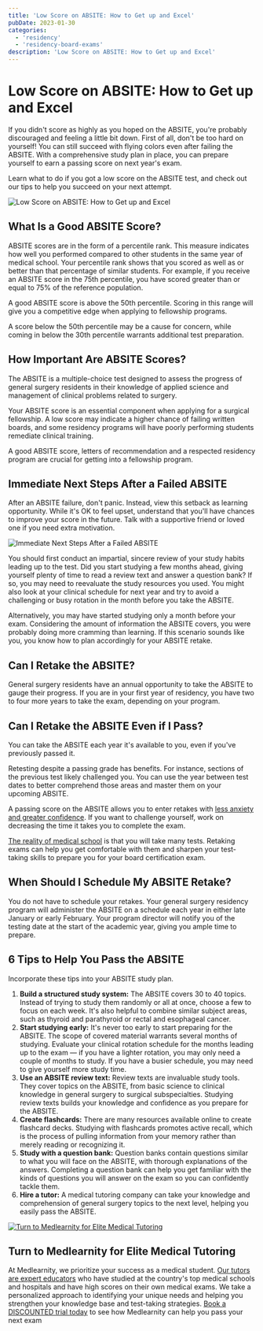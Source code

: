 ```yaml
---
title: 'Low Score on ABSITE: How to Get up and Excel'
pubDate: 2023-01-30
categories:
  - 'residency'
  - 'residency-board-exams'
description: 'Low Score on ABSITE: How to Get up and Excel'
---
```


# Low Score on ABSITE: How to Get up and Excel

If you didn't score as highly as you hoped on the ABSITE, you're probably discouraged and feeling a little bit down. First of all, don't be too hard on yourself! You can still succeed with flying colors even after failing the ABSITE. With a comprehensive study plan in place, you can prepare yourself to earn a passing score on next year's exam.

Learn what to do if you got a low score on the ABSITE test, and check out our tips to help you succeed on your next attempt.

![Low Score on ABSITE: How to Get up and Excel](https://i2xfwztd2ksbegse.public.blob.vercel-storage.com/wp/2023/01/01-low-score-on-absite.jpg)

## What Is a Good ABSITE Score?

ABSITE scores are in the form of a percentile rank. This measure indicates how well you performed compared to other students in the same year of medical school. Your percentile rank shows that you scored as well as or better than that percentage of similar students. For example, if you receive an ABSITE score in the 75th percentile, you have scored greater than or equal to 75% of the reference population.

A good ABSITE score is above the 50th percentile. Scoring in this range will give you a competitive edge when applying to fellowship programs.

A score below the 50th percentile may be a cause for concern, while coming in below the 30th percentile warrants additional test preparation.

## How Important Are ABSITE Scores?

The ABSITE is a multiple-choice test designed to assess the progress of general surgery residents in their knowledge of applied science and management of clinical problems related to surgery.

Your ABSITE score is an essential component when applying for a surgical fellowship. A low score may indicate a higher chance of failing written boards, and some residency programs will have poorly performing students remediate clinical training.

A good ABSITE score, letters of recommendation and a respected residency program are crucial for getting into a fellowship program.

## Immediate Next Steps After a Failed ABSITE

After an ABSITE failure, don't panic. Instead, view this setback as learning opportunity. While it's OK to feel upset, understand that you'll have chances to improve your score in the future. Talk with a supportive friend or loved one if you need extra motivation.

![Immediate Next Steps After a Failed ABSITE](https://i2xfwztd2ksbegse.public.blob.vercel-storage.com/wp/2023/01/02-first-conduct-an-impartial-sincere-review.jpg)

You should first conduct an impartial, sincere review of your study habits leading up to the test. Did you start studying a few months ahead, giving yourself plenty of time to read a review text and answer a question bank? If so, you may need to reevaluate the study resources you used. You might also look at your clinical schedule for next year and try to avoid a challenging or busy rotation in the month before you take the ABSITE.

Alternatively, you may have started studying only a month before your exam. Considering the amount of information the ABSITE covers, you were probably doing more cramming than learning. If this scenario sounds like you, you know how to plan accordingly for your ABSITE retake.

## Can I Retake the ABSITE?

General surgery residents have an annual opportunity to take the ABSITE to gauge their progress. If you are in your first year of residency, you have two to four more years to take the exam, depending on your program.

## Can I Retake the ABSITE Even if I Pass?

You can take the ABSITE each year it's available to you, even if you've previously passed it.

Retesting despite a passing grade has benefits. For instance, sections of the previous test likely challenged you. You can use the year between test dates to better comprehend those areas and master them on your upcoming ABSITE.

A passing score on the ABSITE allows you to enter retakes with [less anxiety and greater confidence](https://www.medlearnity.com/tips-for-med-school-test-anxiety/). If you want to challenge yourself, work on decreasing the time it takes you to complete the exam.

[The reality of medical school](https://www.medlearnity.com/medical-student-journey/) is that you will take many tests. Retaking exams can help you get comfortable with them and sharpen your test-taking skills to prepare you for your board certification exam.

## When Should I Schedule My ABSITE Retake?

You do not have to schedule your retakes. Your general surgery residency program will administer the ABSITE on a schedule each year in either late January or early February. Your program director will notify you of the testing date at the start of the academic year, giving you ample time to prepare.

## 6 Tips to Help You Pass the ABSITE

Incorporate these tips into your ABSITE study plan.

1. **Build a structured study system:** The ABSITE covers 30 to 40 topics. Instead of trying to study them randomly or all at once, choose a few to focus on each week. It's also helpful to combine similar subject areas, such as thyroid and parathyroid or rectal and esophageal cancer.
2. **Start studying early:** It's never too early to start preparing for the ABSITE. The scope of covered material warrants several months of studying. Evaluate your clinical rotation schedule for the months leading up to the exam — if you have a lighter rotation, you may only need a couple of months to study. If you have a busier schedule, you may need to give yourself more study time.
3. **Use an ABSITE review text:** Review texts are invaluable study tools. They cover topics on the ABSITE, from basic science to clinical knowledge in general surgery to surgical subspecialties. Studying review texts builds your knowledge and confidence as you prepare for the ABSITE.
4. **Create flashcards:** There are many resources available online to create flashcard decks. Studying with flashcards promotes active recall, which is the process of pulling information from your memory rather than merely reading or recognizing it.
5. **Study with a question bank:** Question banks contain questions similar to what you will face on the ABSITE, with thorough explanations of the answers. Completing a question bank can help you get familiar with the kinds of questions you will answer on the exam so you can confidently tackle them.
6. **Hire a tutor:** A medical tutoring company can take your knowledge and comprehension of general surgery topics to the next level, helping you easily pass the ABSITE.

[![Turn to Medlearnity for Elite Medical Tutoring](https://i2xfwztd2ksbegse.public.blob.vercel-storage.com/wp/2023/01/03-turn-to-medlearnity-for-elite-medical-tutoring.jpg)](https://www.medlearnity.com/start-here/)

## Turn to Medlearnity for Elite Medical Tutoring

At Medlearnity, we prioritize your success as a medical student. [Our tutors are expert educators](https://www.medlearnity.com/our-tutors/) who have studied at the country's top medical schools and hospitals and have high scores on their own medical exams. We take a personalized approach to identifying your unique needs and helping you strengthen your knowledge base and test-taking strategies. [Book a DISCOUNTED trial today](https://www.medlearnity.com/start-here/) to see how Medlearnity can help you pass your next exam
